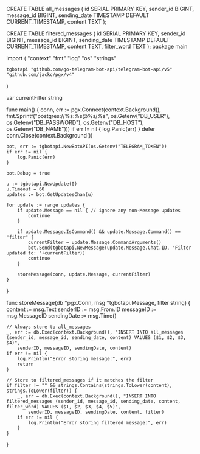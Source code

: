 CREATE TABLE all_messages (
  id SERIAL PRIMARY KEY,
  sender_id BIGINT,
  message_id BIGINT,
  sending_date TIMESTAMP DEFAULT CURRENT_TIMESTAMP,
  content TEXT
);

CREATE TABLE filtered_messages (
  id SERIAL PRIMARY KEY,
  sender_id BIGINT,
  message_id BIGINT,
  sending_date TIMESTAMP DEFAULT CURRENT_TIMESTAMP,
  content TEXT,
  filter_word TEXT
);
package main

import (
    "context"
    "fmt"
    "log"
    "os"
    "strings"

    tgbotapi "github.com/go-telegram-bot-api/telegram-bot-api/v5"
    "github.com/jackc/pgx/v4"
)

var currentFilter string

func main() {
    conn, err := pgx.Connect(context.Background(), fmt.Sprintf("postgres://%s:%s@%s/%s",
        os.Getenv("DB_USER"), os.Getenv("DB_PASSWORD"), os.Getenv("DB_HOST"), os.Getenv("DB_NAME")))
    if err != nil {
        log.Panic(err)
    }
    defer conn.Close(context.Background())

    bot, err := tgbotapi.NewBotAPI(os.Getenv("TELEGRAM_TOKEN"))
    if err != nil {
        log.Panic(err)
    }

    bot.Debug = true

    u := tgbotapi.NewUpdate(0)
    u.Timeout = 60
    updates := bot.GetUpdatesChan(u)

    for update := range updates {
        if update.Message == nil { // ignore any non-Message updates
            continue
        }

        if update.Message.IsCommand() && update.Message.Command() == "filter" {
            currentFilter = update.Message.CommandArguments()
            bot.Send(tgbotapi.NewMessage(update.Message.Chat.ID, "Filter updated to: "+currentFilter))
            continue
        }

        storeMessage(conn, update.Message, currentFilter)
    }
}

func storeMessage(db *pgx.Conn, msg *tgbotapi.Message, filter string) {
    content := msg.Text
    senderID := msg.From.ID
    messageID := msg.MessageID
    sendingDate := msg.Time()

    // Always store to all_messages
    _, err := db.Exec(context.Background(), "INSERT INTO all_messages (sender_id, message_id, sending_date, content) VALUES ($1, $2, $3, $4)",
        senderID, messageID, sendingDate, content)
    if err != nil {
        log.Println("Error storing message:", err)
        return
    }

    // Store to filtered_messages if it matches the filter
    if filter != "" && strings.Contains(strings.ToLower(content), strings.ToLower(filter)) {
        _, err = db.Exec(context.Background(), "INSERT INTO filtered_messages (sender_id, message_id, sending_date, content, filter_word) VALUES ($1, $2, $3, $4, $5)",
            senderID, messageID, sendingDate, content, filter)
        if err != nil {
            log.Println("Error storing filtered message:", err)
        }
    }
}
